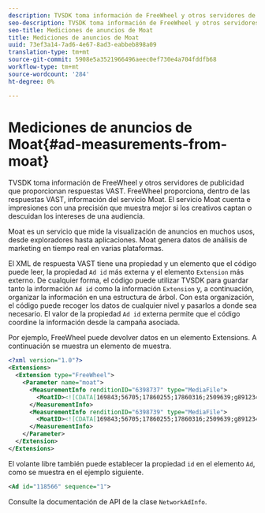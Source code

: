 ```yaml
---
description: TVSDK toma información de FreeWheel y otros servidores de publicidad que proporcionan respuestas VAST. FreeWheel proporciona, dentro de las respuestas VAST, información del servicio Moat. El servicio Moat cuenta e impresiones con una precisión que muestra mejor si los creativos captan o descuidan los intereses de una audiencia.
seo-description: TVSDK toma información de FreeWheel y otros servidores de publicidad que proporcionan respuestas VAST. FreeWheel proporciona, dentro de las respuestas VAST, información del servicio Moat. El servicio Moat cuenta e impresiones con una precisión que muestra mejor si los creativos captan o descuidan los intereses de una audiencia.
seo-title: Mediciones de anuncios de Moat
title: Mediciones de anuncios de Moat
uuid: 73ef3a14-7ad6-4e67-8ad3-eabbeb898a09
translation-type: tm+mt
source-git-commit: 5908e5a3521966496aeec0ef730e4a704fddfb68
workflow-type: tm+mt
source-wordcount: '284'
ht-degree: 0%

---
```



# Mediciones de anuncios de Moat{#ad-measurements-from-moat}

TVSDK toma información de FreeWheel y otros servidores de publicidad que proporcionan respuestas VAST. FreeWheel proporciona, dentro de las respuestas VAST, información del servicio Moat. El servicio Moat cuenta e impresiones con una precisión que muestra mejor si los creativos captan o descuidan los intereses de una audiencia.

Moat es un servicio que mide la visualización de anuncios en muchos usos, desde exploradores hasta aplicaciones. Moat genera datos de análisis de marketing en tiempo real en varias plataformas.

El XML de respuesta VAST tiene una propiedad y un elemento que el código puede leer, la propiedad `Ad id` más externa y el elemento `Extension` más externo. De cualquier forma, el código puede utilizar TVSDK para guardar tanto la información `Ad id` como la información `Extension` y, a continuación, organizar la información en una estructura de árbol. Con esta organización, el código puede recoger los datos de cualquier nivel y pasarlos a donde sea necesario. El valor de la propiedad `Ad id` externa permite que el código coordine la información desde la campaña asociada.

Por ejemplo, FreeWheel puede devolver datos en un elemento Extensions. A continuación se muestra un elemento de muestra.

```xml
<?xml version="1.0"?> 
<Extensions> 
  <Extension type="FreeWheel"> 
    <Parameter name="moat"> 
      <MeasurementInfo renditionID="6398737" type="MediaFile"> 
        <MoatID><![CDATA[169843;56705;17860255;17860316;2509639;g8912342;103311138;g436558;530633]]></MoatID> 
      </MeasurementInfo> 
      <MeasurementInfo renditionID="6398739" type="MediaFile"> 
        <MoatID><![CDATA[169843;56705;17860255;17860316;2509639;g8912342;103311138;g436558;530633]]></MoatID> 
      </MeasurementInfo> 
    </Parameter> 
  </Extension> 
</Extensions> 
```

El volante libre también puede establecer la propiedad `id` en el elemento `Ad`, como se muestra en el ejemplo siguiente.

```xml
<Ad id="118566" sequence="1">
```

Consulte la documentación de API de la clase `NetworkAdInfo`.
